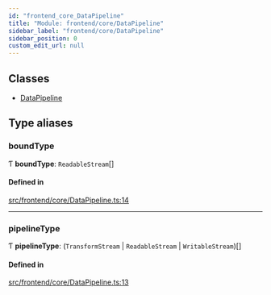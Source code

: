```yaml
---
id: "frontend_core_DataPipeline"
title: "Module: frontend/core/DataPipeline"
sidebar_label: "frontend/core/DataPipeline"
sidebar_position: 0
custom_edit_url: null
---
```


## Classes

- [DataPipeline](../classes/frontend_core_DataPipeline.DataPipeline)

## Type aliases

### boundType

Ƭ **boundType**: `ReadableStream`[]

#### Defined in

[src/frontend/core/DataPipeline.ts:14](https://github.com/brainsatplay/datastreams-api-ts/blob/60f94d3/src/frontend/core/DataPipeline.ts#L14)

___

### pipelineType

Ƭ **pipelineType**: (`TransformStream` \| `ReadableStream` \| `WritableStream`)[]

#### Defined in

[src/frontend/core/DataPipeline.ts:13](https://github.com/brainsatplay/datastreams-api-ts/blob/60f94d3/src/frontend/core/DataPipeline.ts#L13)
